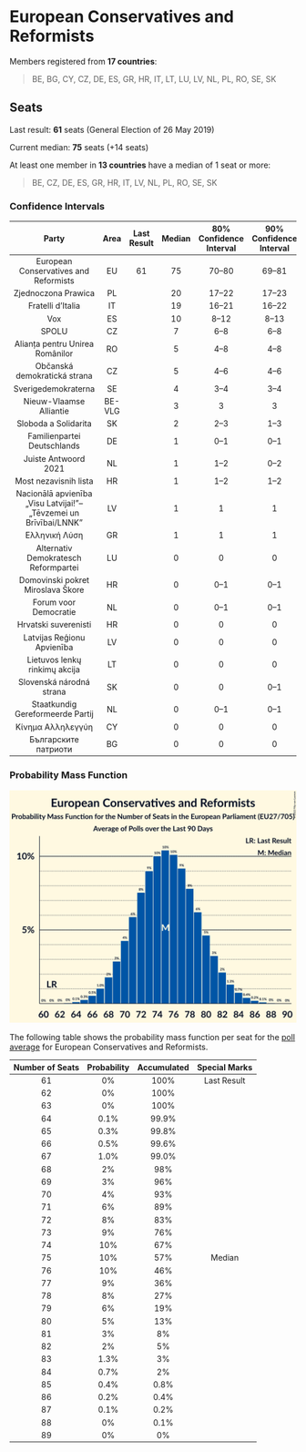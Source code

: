# European Conservatives and Reformists

Members registered from **17 countries**:

> BE, BG, CY, CZ, DE, ES, GR, HR, IT, LT, LU, LV, NL, PL, RO, SE, SK

## Seats

Last result: **61** seats (General Election of 26 May 2019)

Current median: **75** seats (+14 seats)

At least one member in **13 countries** have a median of 1 seat or more:

> BE, CZ, DE, ES, GR, HR, IT, LV, NL, PL, RO, SE, SK

### Confidence Intervals

| Party | Area | Last Result | Median | 80% Confidence Interval | 90% Confidence Interval | 95% Confidence Interval | 99% Confidence Interval |
|:-----:|:----:|:-----------:|:------:|:-----------------------:|:-----------------------:|:-----------------------:|:-----------------------:|
| European Conservatives and Reformists | EU | 61 | 75 | 70–80 | 69–81 | 68–83 | 66–85 |
| Zjednoczona Prawica | PL | | 20 | 17–22 | 17–23 | 16–23 | 16–24 |
| Fratelli d’Italia | IT | | 19 | 16–21 | 16–22 | 15–23 | 14–24 |
| Vox | ES | | 10 | 8–12 | 8–13 | 7–13 | 7–14 |
| SPOLU | CZ | | 7 | 6–8 | 6–8 | 6–8 | 6–9 |
| Alianța pentru Unirea Românilor | RO | | 5 | 4–8 | 4–8 | 4–8 | 4–9 |
| Občanská demokratická strana | CZ | | 5 | 4–6 | 4–6 | 4–6 | 4–6 |
| Sverigedemokraterna | SE | | 4 | 3–4 | 3–4 | 3–5 | 3–5 |
| Nieuw-Vlaamse Alliantie | BE-VLG | | 3 | 3 | 3 | 3–4 | 3–4 |
| Sloboda a Solidarita | SK | | 2 | 2–3 | 1–3 | 1–3 | 1–3 |
| Familienpartei Deutschlands | DE | | 1 | 0–1 | 0–1 | 0–1 | 0–1 |
| Juiste Antwoord 2021 | NL | | 1 | 1–2 | 0–2 | 0–2 | 0–3 |
| Most nezavisnih lista | HR | | 1 | 1–2 | 1–2 | 1–2 | 1–2 |
| Nacionālā apvienība „Visu Latvijai!”–„Tēvzemei un Brīvībai/LNNK” | LV | | 1 | 1 | 1 | 1 | 1 |
| Ελληνική Λύση | GR | | 1 | 1 | 1 | 1 | 1–2 |
| Alternativ Demokratesch Reformpartei | LU | | 0 | 0 | 0 | 0 | 0 |
| Domovinski pokret Miroslava Škore | HR | | 0 | 0–1 | 0–1 | 0–1 | 0–1 |
| Forum voor Democratie | NL | | 0 | 0–1 | 0–1 | 0–1 | 0–2 |
| Hrvatski suverenisti | HR | | 0 | 0 | 0 | 0 | 0 |
| Latvijas Reģionu Apvienība | LV | | 0 | 0 | 0 | 0 | 0–1 |
| Lietuvos lenkų rinkimų akcija | LT | | 0 | 0 | 0 | 0 | 0–1 |
| Slovenská národná strana | SK | | 0 | 0 | 0–1 | 0–1 | 0–1 |
| Staatkundig Gereformeerde Partij | NL | | 0 | 0–1 | 0–1 | 0–1 | 0–1 |
| Κίνημα Αλληλεγγύη | CY | | 0 | 0 | 0 | 0 | 0 |
| Българските патриоти | BG | | 0 | 0 | 0 | 0 | 0 |

### Probability Mass Function

![Graph with seats probability mass function not yet produced](average-2022-07-31-seats-pmf-europeanconservativesandreformists.png "Seats Probability Mass Function")

The following table shows the probability mass function per seat for the [poll average](average-2022-07-31.html) for European Conservatives and Reformists.

| Number of Seats | Probability | Accumulated | Special Marks |
|:---------------:|:-----------:|:-----------:|:-------------:|
| 61 | 0% | 100% | Last Result |
| 62 | 0% | 100% |  |
| 63 | 0% | 100% |  |
| 64 | 0.1% | 99.9% |  |
| 65 | 0.3% | 99.8% |  |
| 66 | 0.5% | 99.6% |  |
| 67 | 1.0% | 99.0% |  |
| 68 | 2% | 98% |  |
| 69 | 3% | 96% |  |
| 70 | 4% | 93% |  |
| 71 | 6% | 89% |  |
| 72 | 8% | 83% |  |
| 73 | 9% | 76% |  |
| 74 | 10% | 67% |  |
| 75 | 10% | 57% | Median |
| 76 | 10% | 46% |  |
| 77 | 9% | 36% |  |
| 78 | 8% | 27% |  |
| 79 | 6% | 19% |  |
| 80 | 5% | 13% |  |
| 81 | 3% | 8% |  |
| 82 | 2% | 5% |  |
| 83 | 1.3% | 3% |  |
| 84 | 0.7% | 2% |  |
| 85 | 0.4% | 0.8% |  |
| 86 | 0.2% | 0.4% |  |
| 87 | 0.1% | 0.2% |  |
| 88 | 0% | 0.1% |  |
| 89 | 0% | 0% |  |



